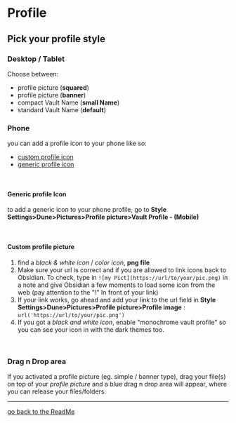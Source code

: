# Profile
## Pick your profile style 

### Desktop / Tablet
Choose between:

- profile picture (**squared**)
- profile picture (**banner**)
- compact Vault Name (**small Name**)
- standard Vault Name (**default**) 

### Phone
you can add a profile icon to your phone like so:
- [custom profile icon](https://github.com/Jopp-gh/Obsidian-Dune84/edit/main/Wiki/Profile.md#Custom-profile-picture)
- [generic profile icon](https://github.com/Jopp-gh/Obsidian-Dune84/edit/main/Wiki/Profile.md#generic-profile-icon)

<br>

#### Generic profile Icon
to add a generic icon to your phone profile, go to **Style Settings>Dune>Pictures>Profile picture>Vault Profile - (Mobile)**

<br>

#### Custom profile picture

1. find a *black & white icon* / *color icon*, **png file**
2. Make sure your url is correct and if you are allowed to link icons back to Obsidian. To check, type in `![my Pict](https://url/to/your/pic.png)` in a note and give Obsidian a few moments to load some icon from the web (pay attention to the "!" In front of your link)
3. If your link works, go ahead and add your link to the url field in **Style Settings>Dune>Pictures>Profile picture>Profile image** : `url('https://url/to/your/pic.png')`
4. If you got a *black and white icon*, enable "monochrome vault profile" so you can see your icon in with the dark themes too.

<br>

### Drag n Drop area

If you activated a profile picture (eg. simple / banner type), drag your file(s) on top of your *profile picture* and a blue drag n drop area will appear, where you can release your files/folders.


---
[go back to the ReadMe](https://github.com/Jopp-gh/Obsidian-Dune84/tree/main)
